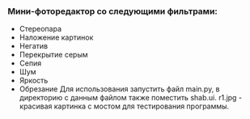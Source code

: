 ### Мини-фоторедактор со следующими фильтрами:
- Стереопара
- Наложение картинок
- Негатив
- Перекрытие серым
- Сепия
- Шум
- Яркость
- Обрезание
Для использования запустить файл main.py, в директорию с данным файлом
также поместить shab.ui. r1.jpg - красивая картинка с мостом для тестирования
программы.
